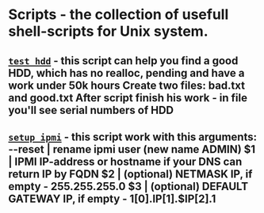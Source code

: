 # Scripts - the collection of usefull shell-scripts for Unix system.

[`test_hdd`](https://github.com/kirillmsc/Scripts/blob/master/test_hdd.sh) - this script can help you find a good HDD, which has no realloc, pending and have a work under 50k hours
Create two files: bad.txt and good.txt
After script finish his work - in file you'll see serial numbers of HDD
----------
[`setup_ipmi`](https://github.com/kirillmsc/Scripts/blob/master/bash/setup_ipmi.sh) - this script work with this arguments:
--reset | rename ipmi user (new name ADMIN)
$1 | IPMI IP-address or hostname if your DNS can return IP by FQDN
$2 | (optional) NETMASK IP, if empty - 255.255.255.0
$3 | (optional) DEFAULT GATEWAY IP, if empty - $1[0].$IP[1].$IP[2].1
----------